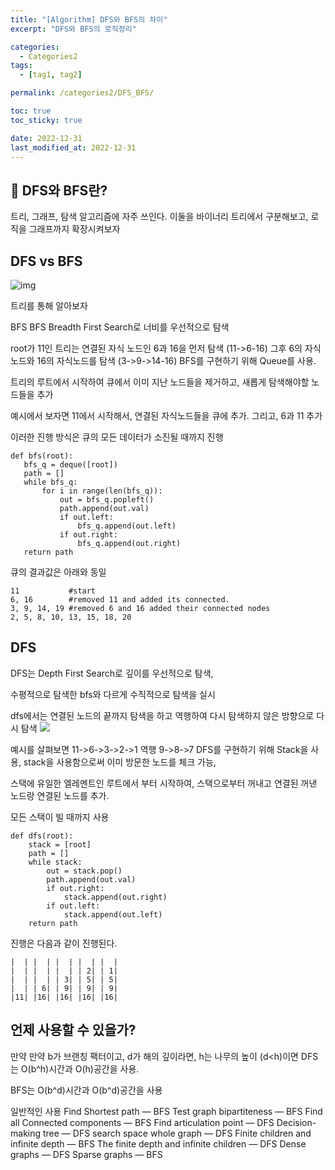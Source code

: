 ```yaml
---
title: "[Algorithm] DFS와 BFS의 차이"
excerpt: "DFS와 BFS의 로직정리"

categories:
  - Categories2
tags:
  - [tag1, tag2]

permalink: /categories2/DFS_BFS/

toc: true
toc_sticky: true

date: 2022-12-31
last_modified_at: 2022-12-31
---
```


## 🦥 DFS와 BFS란?



트리, 그래프, 탐색 알고리즘에 자주 쓰인다. 이둘을 바이너리 트리에서 구분해보고, 로직을 그래프까지 확장시켜보자

## DFS vs BFS

![img](https://velog.velcdn.com/images/tlsgn8483/post/d1ce8d65-be8a-470f-aa9a-5296de9089a9/image.png)

트리를 통해 알아보자

BFS
BFS Breadth First Search로 너비를 우선적으로 탐색

root가 11인 트리는 연결된 자식 노드인 6과 16을 먼저 탐색 (11->6-16)
그후 6의 자식 노드와 16의 자식노드를 탐색 (3->9->14-16)
BFS를 구현하기 위해 Queue를 사용.

트리의 루트에서 시작하여 큐에서 이미 지난 노드들을 제거하고, 새롭게 탐색해야할 노드들을 추가

예시에서 보자면 11에서 시작해서, 연결된 자식노드들을 큐에 추가. 그리고, 6과 11 추가 

이러한 진행 방식은 큐의 모든 데이터가 소진될 때까지 진행

```
def bfs(root):
   bfs_q = deque([root])
   path = []
   while bfs_q:
       for i in range(len(bfs_q)):
           out = bfs_q.popleft()
           path.append(out.val)
           if out.left:
               bfs_q.append(out.left)
           if out.right:
               bfs_q.append(out.right)
   return path
```

큐의 결과값은 아래와 동일

```
11           #start
6, 16        #removed 11 and added its connected.
3, 9, 14, 19 #removed 6 and 16 added their connected nodes
2, 5, 8, 10, 13, 15, 18, 20
```

## DFS
DFS는 Depth First Search로 깊이를 우선적으로 탐색,

수평적으로 탐색한 bfs와 다르게 수직적으로 탐색을 실시

dfs에서는 연결된 노드의 끝까지 탐색을 하고 역행하여 다시 탐색하지 않은 방향으로 다시 탐색
![](https://velog.velcdn.com/images/tlsgn8483/post/8e4b58b9-1284-4dde-bc61-aa15e2f6e60a/image.png)

예시를 살펴보면 11->6->3->2->1 역행 9->8->7
DFS를 구현하기 위해 Stack을 사용, stack을 사용함으로써 이미 방문한 노드를 체크 가능, 

스택에 유일한 엘레멘트인 루트에서 부터 시작하여, 스택으로부터 꺼내고 연결된 꺼낸 노드랑 연결된 노드를 추가.

모든 스택이 빌 때까지 사용

```
def dfs(root):
    stack = [root]
    path = []
    while stack:
        out = stack.pop()
        path.append(out.val)
        if out.right:
            stack.append(out.right)
        if out.left:
            stack.append(out.left)
    return path
```
진행은 다음과 같이 진행된다.

```
|  | |  | |  | |  | |  |
|  | |  | |  | | 2| | 1|
|  | |  | | 3| | 5| | 5|
|  | | 6| | 9| | 9| | 9|
|11| |16| |16| |16| |16|
```

## 언제 사용할 수 있을가?
만약 만약 b가 브랜칭 팩터이고, d가 해의 깊이라면, h는 나무의 높이 (d<h)이면 DFS는 O(b^h)시간과 O(h)공간을 사용.

BFS는 O(b^d)시간과 O(b^d)공간을 사용

일반적인 사용
Find Shortest path — BFS
Test graph bipartiteness — BFS
Find all Connected components — BFS
Find articulation point — DFS
Decision-making tree — DFS
search space whole graph — DFS
Finite children and infinite depth — BFS
The finite depth and infinite children — DFS
Dense graphs — DFS
Sparse graphs — BFS
